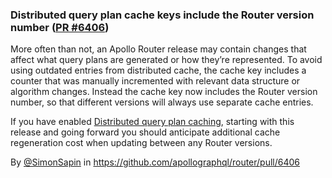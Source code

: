 ### Distributed query plan cache keys include the Router version number ([PR #6406](https://github.com/apollographql/router/pull/6406))

More often than not, an Apollo Router release may contain changes that affect what query plans are generated or how they’re represented. To avoid using outdated entries from distributed cache, the cache key includes a counter that was manually incremented with relevant data structure or algorithm changes. Instead the cache key now includes the Router version number, so that different versions will always use separate cache entries.

If you have enabled [Distributed query plan caching](https://www.apollographql.com/docs/router/configuration/distributed-caching/#distributed-query-plan-caching), starting with this release and going forward you should anticipate additional cache regeneration cost when updating between any Router versions.

By [@SimonSapin](https://github.com/SimonSapin) in https://github.com/apollographql/router/pull/6406
